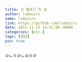 ```yaml
---
title: 깃 블로그 둣 글
author: ludacirs
name: ludacirs
link: https://github.com/ludacirs
date: 2021-11-13 14:51:00 +0900
categories: [etc.]
tags: [잡담]
pin: true
---
```

ㅁㄴㅇㄹㄴㅁㅇㄹ

